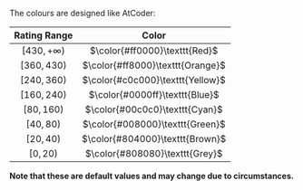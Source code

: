 The colours are designed like AtCoder:

| Rating Range | Color |
| :-: | :-: |
| $[430, +\infty)$ | $\color{#ff0000}\texttt{Red}$ |
| $[360, 430)$ | $\color{#ff8000}\texttt{Orange}$ |
| $[240, 360)$ | $\color{#c0c000}\texttt{Yellow}$ |
| $[160, 240)$ | $\color{#0000ff}\texttt{Blue}$ |
| $[80, 160)$ | $\color{#00c0c0}\texttt{Cyan}$ |
| $[40, 80)$ | $\color{#008000}\texttt{Green}$ |
| $[20, 40)$ | $\color{#804000}\texttt{Brown}$ |
| $[0, 20)$ | $\color{#808080}\texttt{Grey}$ |

**Note that these are default values and may change due to circumstances.**
